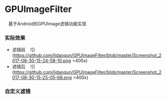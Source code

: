 # GPUImageFilter
    基于Android的GPUImage滤镜功能实现
    
### 实际效果
* 滤镜前
    ![](https://github.com/lidaoqun/GPUImageFilter/blob/master/Screenshot_2017-08-30-15-24-58-10.png =400x)  
* 滤镜后
    ![](https://github.com/lidaoqun/GPUImageFilter/blob/master/Screenshot_2017-08-30-15-25-05-68.png =400x)  
### 自定义滤镜
    
